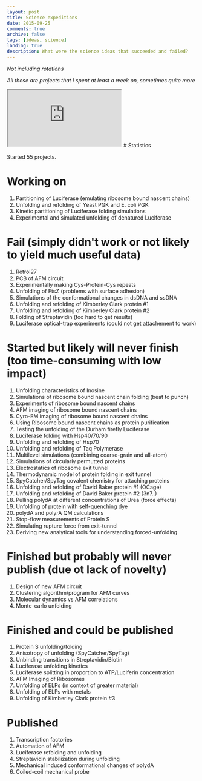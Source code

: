 ```yaml
---
layout: post
title: Science expeditions
date: 2015-09-25
comments: true
archive: false
tags: [ideas, science]
landing: true
description: What were the science ideas that succeeded and failed?
---
```


*Not including rotations*

*All these are projects that I spent at least a week on, sometimes quite more*

<iframe src="https://docs.google.com/spreadsheets/d/12XvwpzOuwt69eqvVbLs3XeVX2hcm3GZ94F1I2zrpESY/pubhtml?gid=192644469&amp;single=true&amp;widget=true&amp;headers=false"></iframe>
# Statistics

Started 55 projects. 

# Working on

1. Partitioning of Luciferase (emulating ribosome bound nascent chains)
2. Unfolding and refolding of Yeast PGK and E. coli PGK
3. Kinetic partitioning of Luciferase folding simulations
4. Experimental and simulated unfolding of denatured Luciferase

# Fail (simply didn't work or not likely to yield much useful data)

1. RetroI27
2. PCB of AFM circuit
3. Experimentally making Cys-Protein-Cys repeats
4. Unfolding of FtsZ (problems with surface adhesion)
5. Simulations of the conformational changes in dsDNA and ssDNA
6. Unfolding and refolding of Kimberley Clark protein #1
7. Unfolding and refolding of Kimberley Clark protein #2
8. Folding of Streptavidin (too hard to get results)
9. Luciferase optical-trap experiments (could not get attachement to work)

# Started but likely will never finish (too time-consuming with low impact)

1. Unfolding characteristics of Inosine
2. Simulations of ribosome bound nascent chain folding (beat to punch)
3. Experiments of ribosome bound nascent chains
4. AFM imaging of ribosome bound nascent chains
5. Cyro-EM imaging of ribosome bound nascent chains
6. Using Ribosome bound nascent chains as protein purification
7. Testing the unfolding of the Durham firefly Luciferase
8. Luciferase folding with Hsp40/70/90
9. Unfolding and refolding of Hsp70
10. Unfolding and refolding of Taq Polymerase
11. Multilevel simulations (combining coarse-grain and all-atom)
12. Simulations of circularly permutted proteins
13. Electrostatics of ribosome exit tunnel
14. Thermodynamic model of protein folding in exit tunnel
15. SpyCatcher/SpyTag covalent chemistry for attaching proteins
16. Unfolding and refolding of David Baker protein #1 (OCage)
17. Unfolding and refolding of David Baker protein #2 (3n7..)
18. Pulling polydA at different concentrations of Urea (force effects)
19. Unfolding of protein with self-quenching dye
20. polydA and polyrA QM calculations
21. Stop-flow measurements of Protein S
22. Simulating rupture force from exit-tunnel
23. Deriving new analytical tools for understanding forced-unfolding

# Finished but probably will never publish (due ot lack of novelty)

1. Design of new AFM circuit
2. Clustering algorithm/program for AFM curves
3. Molecular dynamics vs AFM correlations
4. Monte-carlo unfolding

# Finished and could be published

1. Protein S unfolding/folding
2. Anisotropy of unfolding (SpyCatcher/SpyTag)
3. Unbinding transitions in Streptavidin/Biotin
4. Luciferase unfolding kinetics
5. Luciferase splitting in proportion to ATP/Luciferin concentration
7. AFM Imaging of Ribosomes
8. Unfolding of ELPs (in context of greater material)
9. Unfolding of ELPs with metals
10. Unfolding of Kimberley Clark protein #3

# Published

1. Transcription factories
2. Automation of AFM
3. Luciferase refolding and unfolding
4. Streptavidin stabilization during unfolding
5. Mechanical induced conformational changes of polydA
6. Coiled-coil mechanical probe
